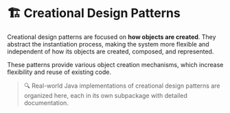 # 🏗️ Creational Design Patterns

Creational design patterns are focused on **how objects are created**. They abstract the instantiation process, making the system more flexible and independent of how its objects are created, composed, and represented.

These patterns provide various object creation mechanisms, which increase flexibility and reuse of existing code.

> 🔍 Real-world Java implementations of creational design patterns are organized here, each in its own subpackage with detailed documentation.
